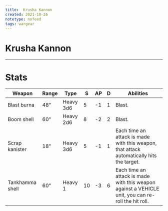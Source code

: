 ```yaml
---
title:  Krusha Kannon
created: 2021-10-26
notetype: nofeed
tags: wargear
---
```


# Krusha Kannon

---

# Stats

| Weapon          | Range | Type      | S   | AP  | D   | Abilities                                                                                          |
| --------------- | ----- | --------- | --- | --- | --- | -------------------------------------------------------------------------------------------------- |
| Blast burna     | 48"   | Heavy 3d6 | 5   | -1  | 1   | Blast.                                                                                             |
| Boom shell      | 60"   | Heavy 2d6 | 8   | -2  | 2   | Blast.                                                                                             |
| Scrap kanister  | 18"   | Heavy 3d6 | 5   | -1  | 1   | Each time an attack is made with this weapon, that attack automatically hits the target.           |
| Tankhamma shell | 60"   | Heavy 1   | 10  | -3  | 6   | Each time an attack is made with this weapon against a VEHICLE unit, you can re-roll the hit roll. | 
